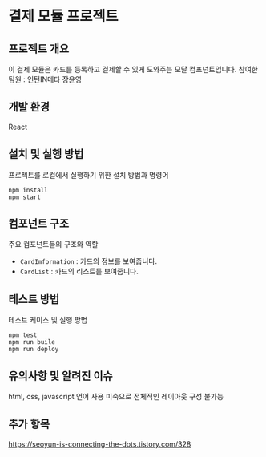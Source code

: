 # 결제 모듈 프로젝트

## 프로젝트 개요

이 결제 모듈은 카드를 등록하고 결제할 수 있게 도와주는 모달 컴포넌트입니다.
참여한 팀원 : 인턴IN메타 장윤영

## 개발 환경

React

## 설치 및 실행 방법

프로젝트를 로컬에서 실행하기 위한 설치 방법과 명령어

```
npm install
npm start
```

## 컴포넌트 구조

주요 컴포넌트들의 구조와 역할
- `CardImformation` : 카드의 정보를 보여줍니다.
- `CardList` : 카드의 리스트를 보여줍니다.

## 테스트 방법

테스트 케이스 및 실행 방법

```
npm test
npm run buile
npm run deploy
```

## 유의사항 및 알려진 이슈

html, css, javascript 언어 사용 미숙으로 전체적인 레이아웃 구성 불가능

## 추가 항목

https://seoyun-is-connecting-the-dots.tistory.com/328